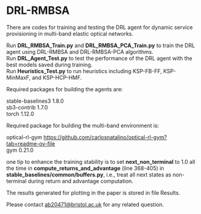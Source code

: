# DRL-RMBSA
There are codes for training and testing the DRL agent for dynamic service provisioning in multi-band elastic optical networks.

Run **DRL_RMBSA_Train.py** and **DRL_RMBSA_PCA_Train.py** to train the DRL agent using DRL-RMBSA and DRL-RMBSA-PCA algorithms.  
Run **DRL_Agent_Test.py** to test the performance of the DRL agent with the best models saved during training.  
Run **Heuristics_Test.py** to run heuristics including KSP-FB-FF, KSP-MinMaxF, and KSP-HCP-HMF.

Required packages for building the agents are:

stable-baselines3 1.8.0  
sb3-contrib 1.7.0  
torch 1.12.0  

Required package for building the multi-band environment is:

optical-rl-gym https://github.com/carlosnatalino/optical-rl-gym?tab=readme-ov-file  
gym 0.21.0

one tip to enhance the training stability is to set **next_non_terminal** to 1.0 all the time in  **compute_returns_and_advantage** (line 368-405) in **stable_baselines/common/buffers.py**, i.e., treat all next states as non-terminal during return and advantage computation. 

The results generated for plotting in the paper is stored in file Results.  

Please contact ab20471@bristol.ac.uk for any related question.
